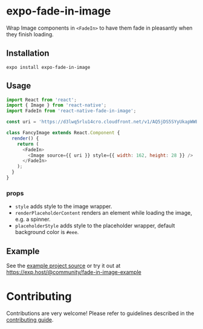 # expo-fade-in-image

Wrap Image components in `<FadeIn>` to have them fade in pleasantly when they finish loading.

## Installation

```
expo install expo-fade-in-image
```

## Usage

```javascript
import React from 'react';
import { Image } from 'react-native';
import FadeIn from 'react-native-fade-in-image';

const uri = 'https://d3lwq5rlu14cro.cloudfront.net/v1/AQ5jDS5SYyUkapWWEviV.png';

class FancyImage extends React.Component {
  render() {
    return (
      <FadeIn>
        <Image source={{ uri }} style={{ width: 162, height: 28 }} />
      </FadeIn>
    );
  }
}
```

### props

- `style` adds style to the image wrapper.
- `renderPlaceholderContent` renders an element while loading the image, e.g. a spinner.
- `placeholderStyle` adds style to the placeholder wrapper, default background color is `#eee`.

## Example

See the [example
project
source](https://github.com/expo/react-native-fade-in-image/tree/master/example)
or try it out at https://exp.host/@community/fade-in-image-example

# Contributing

Contributions are very welcome! Please refer to guidelines described in the [contributing guide](https://github.com/expo/expo#contributing).
